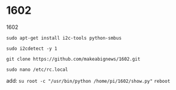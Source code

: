 # 1602
1602
```
sudo apt-get install i2c-tools python-smbus
```
```
sudo i2cdetect -y 1
```
```
git clone https://github.com/makeabignews/1602.git
```
```
sudo nano /etc/rc.local 
```
add:
``
su root -c "/usr/bin/python /home/pi/1602/show.py"
``
``
reboot
``
